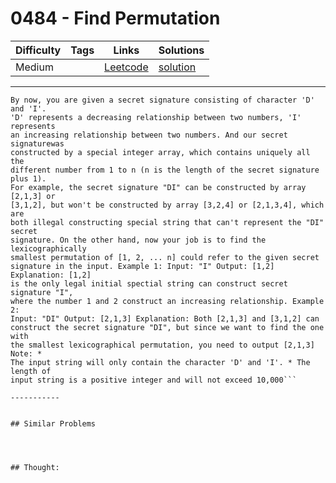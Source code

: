 # 0484 - Find Permutation

Difficulty  | Tags | Links | Solutions
----------- | ---- | ----- | -----
Medium |  | [Leetcode](https://leetcode.com/problems/find-permutation) | [solution](https://leetcode.com/problems/find-permutation/solution/)


-----------

```
By now, you are given a secret signature consisting of character 'D' and 'I'.
'D' represents a decreasing relationship between two numbers, 'I' represents
an increasing relationship between two numbers. And our secret signaturewas
constructed by a special integer array, which contains uniquely all the
different number from 1 to n (n is the length of the secret signature plus 1).
For example, the secret signature "DI" can be constructed by array [2,1,3] or
[3,1,2], but won't be constructed by array [3,2,4] or [2,1,3,4], which are
both illegal constructing special string that can't represent the "DI" secret
signature. On the other hand, now your job is to find the lexicographically
smallest permutation of [1, 2, ... n] could refer to the given secret
signature in the input. Example 1: Input: "I" Output: [1,2] Explanation: [1,2]
is the only legal initial spectial string can construct secret signature "I",
where the number 1 and 2 construct an increasing relationship. Example 2:
Input: "DI" Output: [2,1,3] Explanation: Both [2,1,3] and [3,1,2] can
construct the secret signature "DI", but since we want to find the one with
the smallest lexicographical permutation, you need to output [2,1,3] Note: *
The input string will only contain the character 'D' and 'I'. * The length of
input string is a positive integer and will not exceed 10,000```

-----------


## Similar Problems




## Thought:
